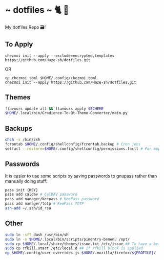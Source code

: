 # ~ dotfiles ~ 🐈 🍻

My dotfiles Repo 🗃️!


## To Apply

```
chezmoi init --apply --exclude=encrypted,templates https://github.com/Haze-sh/dotfiles.git
```
OR

```
cp chezmoi.toml $HOME/.config/chezmoi.toml
chezmoi init --apply https://github.com/Haze-sh/dotfiles.git
```

## Themes

```bash
flavours update all && flavours apply $SCHEME
$HOME/.local/bin/Gradience-To-Qt-Theme-Converter/main.py
```

## Backups

```bash
chsh -s /bin/zsh
fcrontab $HOME/.config/shellconfig/fcrontab.backup # Cron jobs
setfacl --restore=$HOME/.config/shellconfig/permissions.factl # For mopidy to work on local files
```

## Passwords

It is easier to use some scripts by saving passwords to gnupass rather than manually doing stuff:

```bash
pass init {KEY}
pass add caldav # CalDAV password
pass add manager/keepass # KeePass password
pass add manager/totp # KeePass TOTP
ssh-add ~/.ssh/id_rsa
```

## Other

```bash
sudo ln -sfT dash /usr/bin/sh
sudo ln -s $HOME/.local/bin/scripts/pinentry-bemenu /opt/
sudo cp $HOME/.local/share/themes/issue.txt /etc/issue ## To have a beautiful issue
sudo cp rfkill.start /etc/local.d ## If rfkill block is applied
cp $HOME/.config/user-overrides.js $HOME/.mozilla/firefox/${PROFILE}/
```
